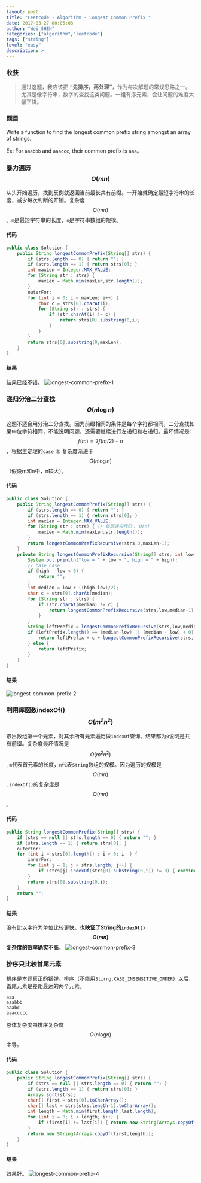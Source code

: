 ```yaml
---
layout: post
title: "Leetcode - Algorithm - Longest Common Prefix "
date: 2017-03-27 00:05:03
author: "Wei SHEN"
categories: ["algorithm","leetcode"]
tags: ["string"]
level: "easy"
description: >
---
```


### 收获
> 通过这题，我应该把 **“先排序，再处理”**，作为每次解题的常规思路之一。尤其是像字符串，数字的查找这类问题。一组有序元素，会让问题的难度大幅下降。

### 题目
Write a function to find the longest common prefix string amongst an array of strings.

Ex: For `aaabbb` and `aaaccc`, their common prefix is `aaa`。

### 暴力遍历 $$O(mn)$$
从头开始遍历，找到反例就返回当前最长共有前缀。一开始就确定最短字符串的长度，减少每次判断的开销。复杂度$$O(mn)$$。`m`是最短字符串的长度，`n`是字符串数组的规模。

#### 代码
```java
public class Solution {
    public String longestCommonPrefix(String[] strs) {
        if (strs.length == 0) { return ""; }
        if (strs.length == 1) { return strs[0]; }
        int maxLen = Integer.MAX_VALUE;
        for (String str : strs) {
            maxLen = Math.min(maxLen,str.length());
        }
        outerFor:
        for (int i = 0; i < maxLen; i++) {
            char c = strs[0].charAt(i);
            for (String str : strs) {
                if (str.charAt(i) != c) {
                    return strs[0].substring(0,i);
                }
            }
        }
        return strs[0].substring(0,maxLen);
    }
}
```

#### 结果
结果已经不错。
![longest-common-prefix-1](/images/leetcode/longest-common-prefix-1.png)

### 递归分治二分查找 $$O(n\log{}{n})$$
这题不适合用分治二分查找。因为前缀相同的条件是每个字符都相同，二分查找如果中位字符相同，不能说明问题，还需要继续进行左递归和右递归。最坏情况是: $$f(m)=2f(m/2)+n$$，根据主定理的`case 2`: 复杂度渐进于$$O(n\log{}{n})$$（假设m和n中，n较大）。

#### 代码
```java
public class Solution {
    public String longestCommonPrefix(String[] strs) {
        if (strs.length == 0) { return ""; }
        if (strs.length == 1) { return strs[0]; }
        int maxLen = Integer.MAX_VALUE;
        for (String str : strs) { // 每层递归代价： O(n)
            maxLen = Math.min(maxLen,str.length());
        }
        return longestCommonPrefixRecursive(strs,0,maxLen-1);
    }
    private String longestCommonPrefixRecursive(String[] strs, int low, int high) {
        System.out.println("low = " + low + ", high = " + high);
        // base case
        if (high - low < 0) {
            return "";
        }
        int median = low + ((high-low)/2);
        char c = strs[0].charAt(median);
        for (String str : strs) {
            if (str.charAt(median) != c) {
                return longestCommonPrefixRecursive(strs,low,median-1);
            }
        }
        String leftPrefix = longestCommonPrefixRecursive(strs,low,median-1);
        if (leftPrefix.length() == (median-low) || (median - low) < 0) {
            return leftPrefix + c + longestCommonPrefixRecursive(strs,median+1,high);
        } else {
            return leftPrefix;
        }
    }
}
```

#### 结果
![longest-common-prefix-2](/images/leetcode/longest-common-prefix-2.png)

### 利用库函数indexOf() $$O(m^2n^2)$$
取出数组第一个元素，对其余所有元素遍历做`indexOf`查询。结果都为`0`说明是共有前缀。复杂度最坏情况是$$O(m^2n^2)$$, `m`代表首元素的长度，`n`代表`String`数组的规模。因为遍历的规模是$$O(mn)$$, `indexOf()`的复杂度是$$O(mn)$$。

#### 代码
```java
public String longestCommonPrefix(String[] strs) {
    if (strs == null || strs.length == 0) { return ""; }
    if (strs.length == 1) { return strs[0]; }
    outerFor:
    for (int i = strs[0].length() ; i > 0; i--) {
        innerFor:
        for (int j = 1; j < strs.length; j++) {
            if (strs[j].indexOf(strs[0].substring(0,i)) != 0) { continue outerFor; }
        }
        return strs[0].substring(0,i);
    }
    return "";
}
```

#### 结果
没有比以字符为单位比较更快。**也映证了String的`indexOf()` $$O(mn)$$复杂度的效率确实不高**。
![longest-common-prefix-3](/images/leetcode/longest-common-prefix-3.png)

### 排序只比较首尾元素
排序是本题真正的银弹。排序（不能用`Stirng.CASE_INSENSITIVE_ORDER`）以后，首尾元素是差距最远的两个元素。
```
aaa
aaabbb
aaabc
aaaccccc
```
总体复杂度由排序复杂度$$O(n\log_{}{n})$$主导。

#### 代码
```java
public class Solution {
    public String longestCommonPrefix(String[] strs) {
        if (strs == null || strs.length == 0) { return ""; }
        if (strs.length == 1) { return strs[0]; }
        Arrays.sort(strs);
        char[] first = strs[0].toCharArray();
        char[] last = strs[strs.length-1].toCharArray();
        int length = Math.min(first.length,last.length);
        for (int i = 0; i < length; i++) {
            if (first[i] != last[i]) { return new String(Arrays.copyOf(first,i)); }
        }
        return new String(Arrays.copyOf(first,length));
    }
}
```
#### 结果
效果好。
![longest-common-prefix-4](/images/leetcode/longest-common-prefix-4.png)
